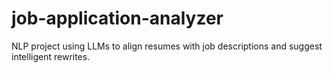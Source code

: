 # job-application-analyzer
NLP project using LLMs to align resumes with job descriptions and suggest intelligent rewrites.
